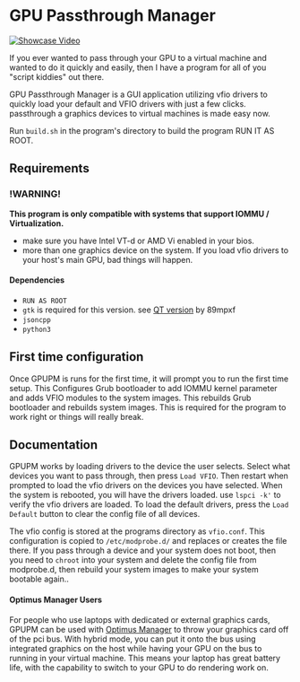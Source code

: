 # GPU Passthrough Manager

[![Showcase Video](https://img.youtube.com/vi/ttMAGxJ4pUo/0.jpg)](https://youtu.be/ttMAGxJ4pUo)

If you ever wanted to pass through your GPU to a virtual machine and wanted to do it quickly and easily, then I have a program for all of you "script kiddies" out there.

GPU Passthrough Manager is a GUI application utilizing vfio drivers to quickly load your default and VFIO drivers with just a few clicks. passthrough a graphics devices to virtual machines is made easy now.

Run `build.sh` in the program's directory to build the program RUN IT AS ROOT.
## Requirements
### !WARNING!
**This program is only compatible with systems that support IOMMU / Virtualization.**
- make sure you have Intel VT-d or AMD Vi enabled in your bios.
- more than one graphics device on the system. If you load vfio drivers to your host's main GPU, bad things will happen.
#### Dependencies
- `RUN AS ROOT`
- `gtk` is required for this version. see [QT version](https://github.com/89mpxf/GPU-Passthrough-Manager-Python) by 89mpxf
- `jsoncpp`
- `python3`

## First time configuration
Once GPUPM is runs for the first time, it will prompt you to run the first time setup. This Configures Grub bootloader to add IOMMU kernel parameter and adds VFIO modules to the system images. This rebuilds Grub bootloader and rebuilds system images. This is required for the program to work right or things will really break. 

## Documentation
GPUPM works by loading drivers to the device the user selects. Select what devices you want to pass through, then press `Load VFIO`. Then restart when prompted to load the vfio drivers on the devices you have selected. When the system is rebooted, you will have the drivers loaded. use `lspci -k'` to verify the vfio drivers are loaded. To load the default drivers, press the `Load Default` button to clear the config file of all devices.

The vfio config is stored at the programs directory as `vfio.conf`. This configuration is copied to `/etc/modprobe.d/` and replaces or creates the file there. If you pass through a device and your system does not boot, then you need to `chroot` into your system and delete the config file from modprobe.d, then rebuild your system images to make your system bootable again..

#### Optimus Manager Users
For people who use laptops with dedicated or external graphics cards, GPUPM can be used with [Optimus Manager](https://github.com/Askannz/optimus-manager) to throw your graphics card off of the pci bus. With hybrid mode, you can put it onto the bus using integrated graphics on the host while having your GPU on the bus to running in your virtual machine. This means your laptop has great battery life, with the capability to switch to your GPU to do rendering work on.


